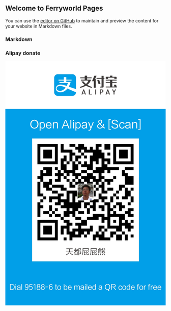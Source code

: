 ## Welcome to Ferryworld Pages

You can use the [editor on GitHub](https://github.com/Ferryworld/Ferryworld.github.io/edit/master/index.md) to maintain and preview the content for your website in Markdown files.

### Markdown

### Alipay donate
![alipay](images/alipay_collect.png)

